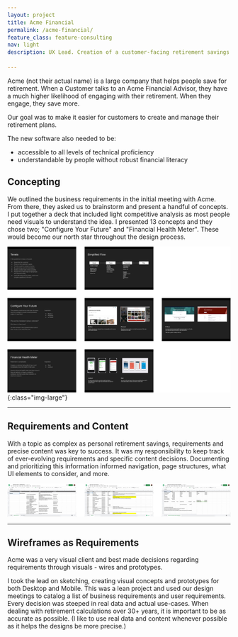 ```yaml
---
layout: project
title: Acme Financial
permalink: /acme-financial/
feature_class: feature-consulting
nav: light
description: UX Lead. Creation of a customer-facing retirement savings management portal.

---
```


Acme (not their actual name) is a large company that helps people save for retirement. When a Customer talks to an Acme Financial Advisor, they have a much higher likelihood of engaging with their retirement. When they engage, they save more.

Our goal was to make it easier for customers to create and manage their retirement plans.

The new software also needed to be:
- accessible to all levels of technical proficiency
- understandable by people without robust financial literacy

## Concepting

We outlined the business requirements in the initial meeting with Acme. From there, they asked us to brainstorm and present a handful of concepts. I put together a deck that included light competitive analysis as most people need visuals to understand the idea. I presented 13 concepts and they chose two; "Configure Your Future" and "Financial Health Meter". These would become our north star throughout the design process.

![Slides from the deck about brainstorming](/assets/images/projects/acme-brainstorming.jpg){:class="img-large"}

---

## Requirements and Content

With a topic as complex as personal retirement savings, requirements and precise content was key to success.
It was my responsibility to keep track of ever-evolving requirements and specific content decisions. Documenting and prioritizing this information informed navigation, page structures, what UI elements to consider, and more.

![Requirements and Content](/assets/images/projects/acme-requirements.jpg)

---

## Wireframes as Requirements

Acme was a very visual client and best made decisions regarding requirements through visuals - wires and prototypes.


I took the lead on sketching, creating visual concepts and prototypes for both Desktop and Mobile. This was a lean project and used our design meetings to catalog a list of business requirements and user requirements. Every decision was steeped in real data and actual use-cases. When dealing with retirement calculations over 30+ years, it is important to be as accurate as possible. (I like to use real data and content whenever possible as it helps the designs be more precise.)

